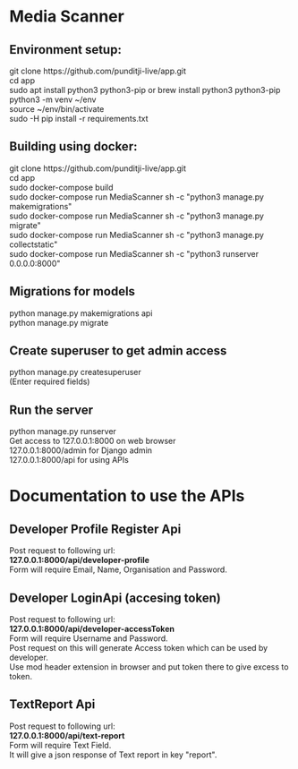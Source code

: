 # Media Scanner
## Environment setup:
<p>git clone https://github.com/punditji-live/app.git <br>
cd app <br>
sudo apt install python3 python3-pip or brew install python3 python3-pip<br> 
python3 -m venv ~/env <br>
source ~/env/bin/activate <br>
sudo -H pip install -r requirements.txt</p>

## Building using docker:
<p>git clone https://github.com/punditji-live/app.git <br>
cd app <br>
sudo docker-compose build<br>
sudo docker-compose run MediaScanner sh -c "python3 manage.py makemigrations"<br>
sudo docker-compose run MediaScanner sh -c "python3 manage.py migrate"<br>
sudo docker-compose run MediaScanner sh -c "python3 manage.py collectstatic"<br>
sudo docker-compose run MediaScanner sh -c "python3 runserver 0.0.0.0:8000"
</p>

## Migrations for models
<p>python manage.py makemigrations api <br>
python manage.py migrate</p>

## Create superuser to get admin access
<p>python manage.py createsuperuser <br>
(Enter required fields) </p>

## Run the server
<p>python manage.py runserver <br>
Get access to 127.0.0.1:8000 on web browser <br>
127.0.0.1:8000/admin for Django admin <br>
127.0.0.1:8000/api for using APIs</p>

# Documentation to use the APIs
## Developer Profile Register Api
<p>Post request to following url: <br>
<b>127.0.0.1:8000/api/developer-profile</b> <br>
Form will require Email, Name, Organisation and Password.</p>

## Developer LoginApi (accesing token)
<p>Post request to following url: <br>
<b>127.0.0.1:8000/api/developer-accessToken</b> <br>
Form will require Username and Password. <br>
Post request on this will generate Access token which can be used by developer. <br>
Use mod header extension in browser and put token there to give excess to token.</p>

## TextReport Api
<p>Post request to following url: <br>
<b>127.0.0.1:8000/api/text-report</b> <br>
Form will require Text Field.<br>
It will give a json response of Text report in key "report".</p>


